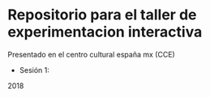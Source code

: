 <h1> Repositorio para el taller de experimentacion interactiva </h1>
Presentado en el centro cultural españa mx (CCE)


<ul>
  <li> Sesión 1: </li>
</ul>



2018
